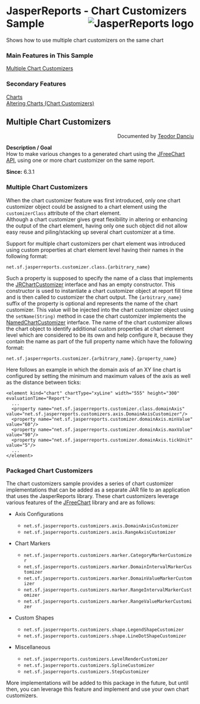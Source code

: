 
# <a name='top'>JasperReports</a> - Chart Customizers Sample <img src="https://jasperreports.sourceforge.net/resources/jasperreports.svg" alt="JasperReports logo" align="right"/>

Shows how to use multiple chart customizers on the same chart

### Main Features in This Sample

[Multiple Chart Customizers](#chartcustomizers)

### Secondary Features
[Charts](../charts/index.html#charts)\
[Altering Charts (Chart Customizers)](../charts/index.html#chartcustomizers)				
## <a name='chartcustomizers'>Multiple</a> Chart Customizers
<div align="right">Documented by <a href='mailto:teodord@users.sourceforge.net'>Teodor Danciu</a></div>

**Description / Goal**\
How to make various changes to a generated chart using the [JFreeChart API](http://jfree.org/jfreechart/), using one or more chart customizer on the same report.

**Since:** 6.3.1

### Multiple Chart Customizers

When the chart customizer feature was first introduced, only one chart customizer object could be assigned to a chart element using the `customizerClass` attribute of the chart element.\
Although a chart customizer gives great flexibility in altering or enhancing the output of the chart element, having only one such object did not allow easy reuse and piling/stacking up several chart customizer at a time.

Support for multiple chart customizers per chart element was introduced using custom properties at chart element level having their names in the following format:
```
net.sf.jasperreports.customizer.class.{arbitrary_name}
```
Such a property is supposed to specify the name of a class that implements the [JRChartCustomizer](https://jasperreports.sourceforge.net/api/net/sf/jasperreports/charts/JRChartCustomizer.html) interface and has an empty constructor. This constructor is used to instantiate a chart customizer object at report fill time and is then called to customizer the chart output. The `{arbitrary_name}` suffix of the property is optional and represents the name of the chart customizer. This value will be injected into the chart customizer object using the `setName(String)` method in case the chart customizer implements the [NamedChartCustomizer](https://jasperreports.sourceforge.net/api/net/sf/jasperreports/charts/NamedChartCustomizer.html) interface.
The name of the chart customizer allows the chart object to identify additional custom properties at chart element level which are considered to be its own and help configure it, because they contain the name as part of the full property name which have the following format:
```
net.sf.jasperreports.customizer.{arbitrary_name}.{property_name}
```
Here follows an example in which the domain axis of an XY line chart is configured by setting the minimum and maximum values of the axis as well as the distance between ticks:
```
<element kind="chart" chartType="xyLine" width="555" height="300" evaluationTime="Report">
  ...
  <property name="net.sf.jasperreports.customizer.class.domainAxis" value="net.sf.jasperreports.customizers.axis.DomainAxisCustomizer"/>
  <property name="net.sf.jasperreports.customizer.domainAxis.minValue" value="60"/>
  <property name="net.sf.jasperreports.customizer.domainAxis.maxValue" value="90"/>
  <property name="net.sf.jasperreports.customizer.domainAxis.tickUnit" value="5"/>
  ...
</element>

```

### Packaged Chart Customizers

The chart customizers sample provides a series of chart customizer implementations that can be added as a separate JAR file to an application that uses the JasperReports library.
These chart customizers leverage various features of the [JFreeChart](http://jfree.org/jfreechart/) library and are as follows:

- Axis Configurations
    - `net.sf.jasperreports.customizers.axis.DomainAxisCustomizer`
    - `net.sf.jasperreports.customizers.axis.RangeAxisCustomizer`

- Chart Markers
    - `net.sf.jasperreports.customizers.marker.CategoryMarkerCustomizer`
    - `net.sf.jasperreports.customizers.marker.DomainIntervalMarkerCustomizer`
    - `net.sf.jasperreports.customizers.marker.DomainValueMarkerCustomizer`
    - `net.sf.jasperreports.customizers.marker.RangeIntervalMarkerCustomizer`
    - `net.sf.jasperreports.customizers.marker.RangeValueMarkerCustomizer`

- Custom Shapes
    - `net.sf.jasperreports.customizers.shape.LegendShapeCustomizer`
    - `net.sf.jasperreports.customizers.shape.LineDotShapeCustomizer`

- Miscellaneous
    - `net.sf.jasperreports.customizers.LevelRenderCustomizer`
    - `net.sf.jasperreports.customizers.SplineCustomizer`
    - `net.sf.jasperreports.customizers.StepCustomizer`

More implementations will be added to this package in the future, but until then, you can leverage this feature and implement and use your own chart customizers.